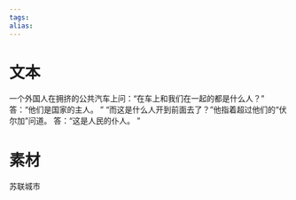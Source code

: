 ```yaml
---
tags: 
alias:
---
```


# 文本
一个外国人在拥挤的公共汽车上问：“在车上和我们在一起的都是什么人？”
答：“他们是国家的主人。 ”
“而这是什么人开到前面去了？”他指着超过他们的“伏尔加”问道。 
答：“这是人民的仆人。 ”


# 素材
苏联城市